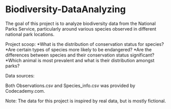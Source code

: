 # Biodiversity-DataAnalyzing

The goal of this project is to analyze biodiversity data from the National Parks Service, particularly around various species observed in different national park locations.

Project scoop:
*What is the distribution of conservation status for species?
*Are certain types of species more likely to be endangered?
*Are the differences between species and their conservation status significant?
*Which animal is most prevalent and what is their distribution amongst parks?


Data sources:

Both Observations.csv and Species_info.csv was provided by Codecademy.com.

Note: The data for this project is inspired by real data, but is mostly fictional.

